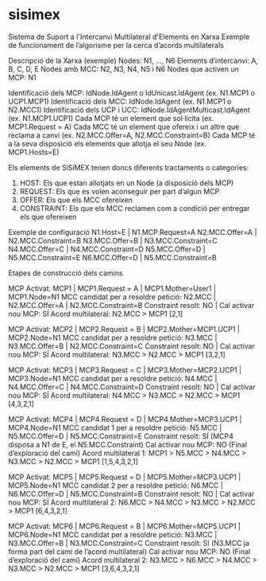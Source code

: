 # sisimex
Sistema de Suport a l'Intercanvi Multilateral d'Elements en Xarxa
Exemple de funcionament de l’algorisme per la cerca d’acords multilaterals

Descripció de la Xarxa (exemple)
Nodes: N1, ..., N6
Elements d’intercanvi: A, B, C, D, E
Nodes amb MCC: N2, N3, N4, N5 i N6
Nodes que activen un MCP: N1

Identificació dels MCP: IdNode.IdAgent o IdUnicast.IdAgent (ex. N1.MCP1 o UCP1.MCP1)
Identificació dels MCC: IdNode.IdAgent (ex. N1.MCP1 o N2.MCC1)
Identificació dels UCP i UCC: IdNode.IdAgentMulticast.IdAgent (ex. N1.MCP1.UCP1)
Cada MCP té un element que sol·licita (ex. MCP1.Request = A)
Cada MCC té un element que ofereix i un altre que reclama a canvi (ex. N2.MCC.Offer=A, N2.MCC.Constraint=B)
Cada MCP té a la seva disposició els elements que allotja el seu Node (ex. MCP1.Hosts=E)

Els elements de SiSiMEX tenen doncs diferents tractaments o categories:
1.	HOST: Els que estan allotjats en un Node (a disposició dels MCP)
2.	REQUEST: Els que es volen aconseguir per part d’algun MCP
3.	OFFER: Els que els MCC ofereixen
4.	CONSTRAINT: Els que els MCC reclamen com a condició per entregar els que ofereixen

Exemple de configuració
N1.Host=E | N1.MCP.Request=A 
N2.MCC.Offer=A | N2.MCC.Constraint=B
N3.MCC.Offer=B | N3.MCC.Constraint=C
N4.MCC.Offer=C | N4.MCC.Constraint=D
N5.MCC.Offer=D | N5.MCC.Constraint=E
N6.MCC.Offer=D | N5.MCC.Constraint=B

Etapes de construcció dels camins

MCP Activat: MCP1 | MCP1.Request = A | MCP1.Mother=User1 | MCP1.Node=N1
MCC candidat per a resoldre petició: N2.MCC | N2.MCC.Offer=A | N2.MCC.Constraint=B
Constraint resolt: NO | Cal activar nou MCP: SÍ
Acord multilateral: N2.MCC > MCP1 [2,1] 

MCP Activat: MCP2 | MCP2.Request = B | MCP2.Mother=MCP1.UCP1 | MCP2.Node=N1
MCC candidat per a resoldre petició: N3.MCC | N3.MCC.Offer=B | N2.MCC.Constraint=C
Constraint resolt: NO | Cal activar nou MCP: SÍ
Acord multilateral: N3.MCC > N2.MCC > MCP1 [3,2,1]

MCP Activat: MCP3 | MCP3.Request = C | MCP3.Mother=MCP2.UCP1 | MCP3.Node=N1
MCC candidat per a resoldre petició: N4.MCC | N4.MCC.Offer=C | N4.MCC.Constraint=D
Constraint resolt: NO | Cal activar nou MCP: SÍ
Acord multilateral: N4.MCC > N3.MCC > N2.MCC > MCP1 [4,3,2,1]

MCP Activat: MCP4 | MCP4.Request = D | MCP4.Mother=MCP3.UCP1 | MCP4.Node=N1
MCC candidat 1 per a resoldre petició: N5.MCC | N5.MCC.Offer=D | N5.MCC.Constraint=E
Constraint resolt: SÍ (MCP4 disposa a N1 de E, el N5.MCC.Constraint) 
Cal activar nou MCP: NO (Final d’exploració del camí)
Acord multilateral 1: MCP1 > N5.MCC > N4.MCC > N3.MCC > N2.MCC > MCP1 [1,5,4,3,2,1]

MCP Activat: MCP5 | MCP5.Request = D | MCP5.Mother=MCP3.UCP1 | MCP5.Node=N1
MCC candidat 2 per a resoldre petició: N6.MCC | N6.MCC.Offer=D | N5.MCC.Constraint=B
Constraint resolt: NO | Cal activar nou MCP: SÍ
Acord multilateral 2: N6.MCC > N4.MCC > N3.MCC > N2.MCC > MCP1 [6,4,3,2,1]

MCP Activat: MCP6 | MCP6.Request = B | MCP6.Mother=MCP5.UCP1 | MCP6.Node=N1
MCC candidat per a resoldre petició: N3.MCC | N3.MCC.Offer=B | N3.MCC.Constraint=C
Constraint resolt: SI (N3.MCC ja forma part del camí de l’acord multilateral) 
Cal activar nou MCP: NO (Final d’exploració del camí)
Acord multilateral 2: N3.MCC > N6.MCC > N4.MCC > N3.MCC > N2.MCC > MCP1 [3,6,4,3,2,1]

